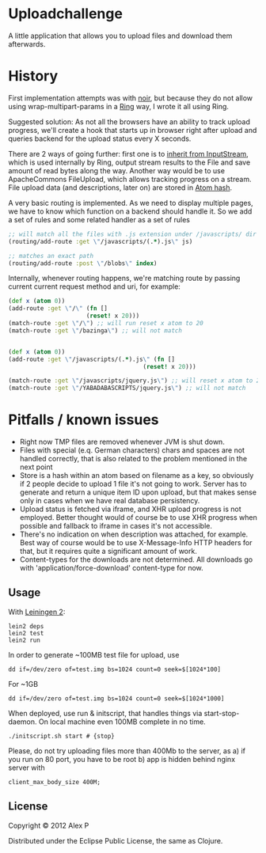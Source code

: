 # Uploadchallenge

A little application that allows you to upload files and download them afterwards.

# History

First implementation attempts was with [noir](https://github.com/ibdknox/noir), but because they do not allow using
wrap-multipart-params in a [Ring](https://github.com/mmcgrana/ring) way, I wrote it all using Ring.

Suggested solution: As not all the browsers have an ability to track upload progress, we'll create a hook that
starts up in browser right after upload and queries backend for the upload status every X seconds.

There are 2 ways of going further: first one is to [inherit from InputStream](https://github.com/ifesdjeen/upload-challenge/blob/master/src/uploadchallenge/file_processor.clj#L66), which is used
internally by Ring, output stream results to the File and save amount of read bytes along the way.
Another way would be to use ApacheCommons FileUpload, which allows tracking progress on a stream.
File upload data (and descriptions, later on) are stored in [Atom hash](https://github.com/ifesdjeen/upload-challenge/blob/master/src/uploadchallenge/file_processor.clj#L9).

A very basic routing is implemented. As we need to display multiple pages, we have to know which function on
a backend should handle it. So we add a set of rules and some related handler as a set of rules

```clojure
;; will match all the files with .js extension under /javascripts/ dir
(routing/add-route :get \"/javascripts/(.*).js\" js)

;; matches an exact path
(routing/add-route :post \"/blobs\" index)
```

Internally, whenever routing happens, we're matching route by passing current current request method and uri,
for example:

```clojure
(def x (atom 0))
(add-route :get \"/\" (fn []
                      (reset! x 20)))
(match-route :get \"/\") ;; will run reset x atom to 20
(match-route :get \"/bazinga\") ;; will not match


(def x (atom 0))
(add-route :get \"/javascripts/(.*).js\" (fn []
                                      (reset! x 20)))

(match-route :get \"/javascripts/jquery.js\") ;; will reset x atom to 20
(match-route :get \"/YABADABASCRIPTS/jquery.js\") ;; will not match
```


# Pitfalls / known issues

  * Right now TMP files are removed whenever JVM is shut down.
  * Files with special (e.q. German characters) chars and spaces are not handled correctly, that is also related to the problem mentioned in the next point
  * Store is a hash within an atom based on filename as a key, so obviously if 2 people decide to upload 1 file it's not going to work. Server has to generate and return a unique item ID upon upload, but that makes sense only in cases when we have real database persistency.
  * Upload status is fetched via iframe, and XHR upload progress is not employed. Better thought would of course be to use XHR progress when possible and fallback to iframe in cases it's not accessible.
  * There's no indication on when description was attached, for example. Best way of course would be to use X-Message-Info HTTP headers for that, but it requires quite a significant amount of work.
  * Content-types for the downloads are not determined. All downloads go with 'application/force-download' content-type for now.

## Usage

With [Leiningen 2](https://github.com/technomancy/leiningen):

    lein2 deps
    lein2 test
    lein2 run

In order to generate ~100MB test file for upload, use

```
dd if=/dev/zero of=test.img bs=1024 count=0 seek=$[1024*100]
```
For ~1GB

```
dd if=/dev/zero of=test.img bs=1024 count=0 seek=$[1024*1000]
```

When deployed, use run & initscript, that handles things via start-stop-daemon. On local machine even 100MB complete in no time.

```
./initscript.sh start # {stop}
```

Please, do not try uploading files more than 400Mb to the server, as a) if you run on 80 port, you have to be root b) app is hidden
behind nginx server with

```
client_max_body_size 400M;
```




## License

Copyright © 2012 Alex P

Distributed under the Eclipse Public License, the same as Clojure.
